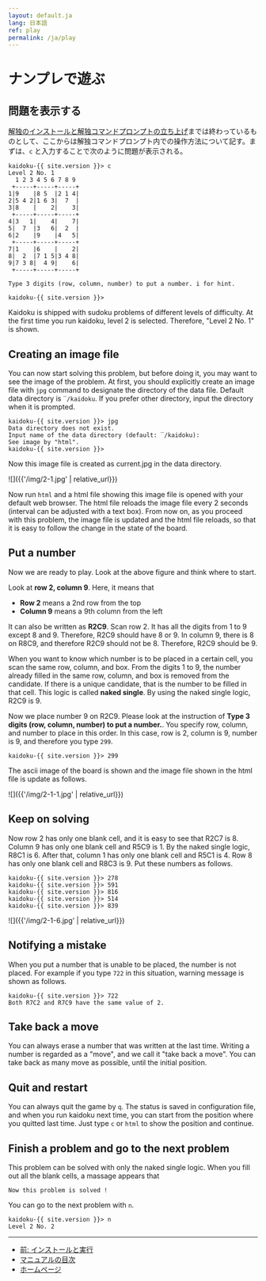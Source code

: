```yaml
---
layout: default.ja
lang: 日本語
ref: play
permalink: /ja/play
---
```


# ナンプレで遊ぶ

## 問題を表示する

[解独のインストールと解独コマンドプロンプトの立ち上げ](install)までは終わっているものとして、ここからは解独コマンドプロンプト内での操作方法について記す。まずは、`c` と入力することで次のように問題が表示される。

```
kaidoku-{{ site.version }}> c
Level 2 No. 1
  1 2 3 4 5 6 7 8 9
 +-----+-----+-----+
1|9    |8 5  |2 1 4|
2|5 4 2|1 6 3|  7  |
3|8    |    2|    3|
 +-----+-----+-----+
4|3   1|    4|    7|
5|  7  |3   6|  2  |
6|2    |9    |4   5|
 +-----+-----+-----+
7|1    |6    |    2|
8|  2  |7 1 5|3 4 8|
9|7 3 8|  4 9|    6|
 +-----+-----+-----+

Type 3 digits (row, column, number) to put a number. i for hint.

kaidoku-{{ site.version }}>
```

Kaidoku is shipped with sudoku problems of different levels of difficulty. At the first time you run kaidoku, level 2 is selected. Therefore, "Level 2 No. 1" is shown.

## Creating an image file

You can now start solving this problem, but before doing it, you may want to see the image of the problem. At first, you should explicitly create an image file with `jpg` command to designate the directory of the data file. Default data directory is `‾/kaidoku`. If you prefer other directory, input the directory when it is prompted.

```
kaidoku-{{ site.version }}> jpg
Data directory does not exist.
Input name of the data directory (default: ‾/kaidoku):
See image by "html".
kaidoku-{{ site.version }}>
```

Now this image file is created as current.jpg in the data directory.

![]({{'/img/2-1.jpg' | relative_url}})

Now run `html` and a html file showing this image file is opened with your default web browser. The html file reloads the image file every 2 seconds (interval can be adjusted with a text box). From now on, as you proceed with this problem, the image file is updated and the html file reloads, so that it is easy to follow the change in the state of the board.

## Put a number

Now we are ready to play. Look at the above figure and think where to start.

Look at **row 2, column 9**. Here, it means that

- **Row 2** means a 2nd row from the top
- **Column 9** means a 9th column from the left

It can also be written as **R2C9**. Scan row 2. It has all the digits from 1 to 9 except 8 and 9. Therefore, R2C9 should have 8 or 9. In column 9, there is 8 on R8C9, and therefore R2C9 should not be 8. Therefore, R2C9 should be 9.

When you want to know which number is to be placed in a certain cell, you scan the same row, column, and box. From the digits 1 to 9, the number already filled in the same row, column, and box is removed from the candidate. If there is a unique candidate, that is the number to be filled in that cell. This logic is called **naked single**. By using the naked single logic, R2C9 is 9.

Now we place number 9 on R2C9. Please look at the instruction of **Type 3 digits (row, column, number) to put a number.**. You specify row, column, and number to place in this order. In this case, row is 2, column is 9, number is 9, and therefore you type `299`.

    kaidoku-{{ site.version }}> 299

The ascii image of the board is shown and the image file shown in the html file is update as follows.

![]({{'/img/2-1-1.jpg' | relative_url}})

## Keep on solving

Now row 2 has only one blank cell, and it is easy to see that R2C7 is 8. Column 9 has only one blank cell and R5C9 is 1. By the naked single logic, R8C1 is 6. After that, column 1 has only one blank cell and R5C1 is 4. Row 8 has only one blank cell and R8C3 is 9. Put these numbers as follows.

    kaidoku-{{ site.version }}> 278
    kaidoku-{{ site.version }}> 591
    kaidoku-{{ site.version }}> 816
    kaidoku-{{ site.version }}> 514
    kaidoku-{{ site.version }}> 839

![]({{'/img/2-1-6.jpg' | relative_url}})

## Notifying a mistake

When you put a number that is unable to be placed, the number is not placed. For example if you type `722` in this situation, warning message is shown as follows.

    kaidoku-{{ site.version }}> 722
    Both R7C2 and R7C9 have the same value of 2.

## Take back a move

You can always erase a number that was written at the last time. Writing a number is regarded as a "move", and we call it "take back a move". You can take back as many move as possible, until the initial position.

## Quit and restart

You can always quit the game by `q`. The status is saved in configuration file, and when you run kaidoku next time, you can start from the position where you quitted last time. Just type `c` or `html` to show the position and continue.

## Finish a problem and go to the next problem

This problem can be solved with only the naked single logic. When you fill out all the blank cells, a massage appears that

    Now this problem is solved !

You can go to the next problem with `n`.

    kaidoku-{{ site.version }}> n
    Level 2 No. 2

- - -

- [前: インストールと実行](./install)
- [マニュアルの目次](./#マニュアル)
- [ホームページ](./)
